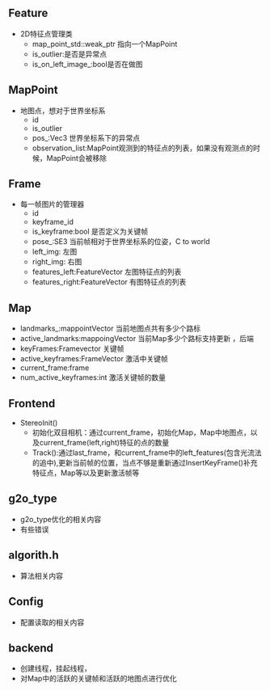 ## Feature
* 2D特征点管理类
  * map_point_std::weak_ptr 指向一个MapPoint
  * is_outlier:是否是异常点
  * is_on_left_image_:bool是否在做图

## MapPoint
* 地图点，想对于世界坐标系  
  * id
  * is_outlier
  * pos_:Vec3  世界坐标系下的异常点
  * observation_list:MapPoint观测到的特征点的列表，如果没有观测点的时候，MapPoint会被移除  


## Frame
* 每一帧图片的管理器
  * id
  * keyframe_id
  * is_keyframe:bool  是否定义为关键帧
  * pose_:SE3   当前帧相对于世界坐标系的位姿，C to world
  * left_img:   左图
  * right_img:   右图
  * features_left:FeatureVector 左图特征点的列表
  * features_right:FeatureVector 有图特征点的列表

## Map
* landmarks_:mappointVector  当前地图点共有多少个路标
* active_landmarks:mappoingVector 当前Map多少个路标支持更新 ，后端
* keyFrames:Framevector  关键帧
* active_keyframes:FrameVector  激活中关键帧
* current_frame:frame
* num_active_keyframes:int 激活关键帧的数量


## Frontend
* StereoInit()
  * 初始化双目相机：通过current_frame，初始化Map，Map中地图点，以及current_frame(left,right)特征的点的数量
  * Track():通过last_frame，和current_frame中的left_features(包含光流法的追中),更新当前帧的位置，当点不够是重新通过InsertKeyFrame()补充特征点，Map等以及更新激活帧等

## g2o_type
*  g2o_type优化的相关内容
*  有些错误

## algorith.h
* 算法相关内容

## Config
* 配置读取的相关内容


## backend
* 创建线程，挂起线程，
* 对Map中的活跃的关键帧和活跃的地图点进行优化